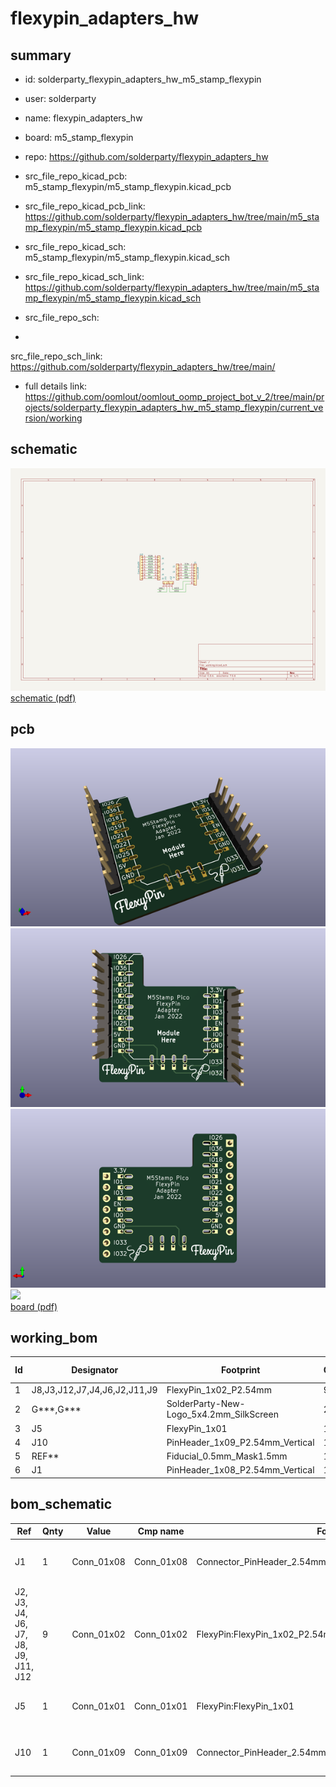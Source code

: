 # flexypin_adapters_hw
 
## summary 
* id: solderparty_flexypin_adapters_hw_m5_stamp_flexypin
* user: solderparty
* name: flexypin_adapters_hw
* board: m5_stamp_flexypin
* repo: https://github.com/solderparty/flexypin_adapters_hw
* src_file_repo_kicad_pcb: m5_stamp_flexypin/m5_stamp_flexypin.kicad_pcb
* src_file_repo_kicad_pcb_link: https://github.com/solderparty/flexypin_adapters_hw/tree/main/m5_stamp_flexypin/m5_stamp_flexypin.kicad_pcb
* src_file_repo_kicad_sch: m5_stamp_flexypin/m5_stamp_flexypin.kicad_sch
* src_file_repo_kicad_sch_link: https://github.com/solderparty/flexypin_adapters_hw/tree/main/m5_stamp_flexypin/m5_stamp_flexypin.kicad_sch

* src_file_repo_sch: 
*
 src_file_repo_sch_link: https://github.com/solderparty/flexypin_adapters_hw/tree/main/
* full details link: https://github.com/oomlout/oomlout_oomp_project_bot_v_2/tree/main/projects/solderparty_flexypin_adapters_hw_m5_stamp_flexypin/current_version/working  

## schematic  
![](working_schematic_600.png)  
[schematic (pdf)](working_schematic.pdf)  

## pcb  
![](working_3d_600.png) 
![](working_3d_front_600.png)  
![](working_3d_back_600.png)  
![](working_600.png)  
[board (pdf)](working.pdf)  

## working_bom
| Id | Designator | Footprint | Quantity | Designation | Supplier and ref |  | None | 
| --- | --- | --- | --- | --- | --- | --- | --- | 
| 1 | J8,J3,J12,J7,J4,J6,J2,J11,J9 | FlexyPin_1x02_P2.54mm | 9 | Conn_01x02 |  |  | [''] | 
| 2 | G***,G*** | SolderParty-New-Logo_5x4.2mm_SilkScreen | 2 | LOGO |  |  | [''] | 
| 3 | J5 | FlexyPin_1x01 | 1 | Conn_01x01 |  |  | [''] | 
| 4 | J10 | PinHeader_1x09_P2.54mm_Vertical | 1 | Conn_01x09 |  |  | [''] | 
| 5 | REF** | Fiducial_0.5mm_Mask1.5mm | 1 | Fiducial_0.5mm_Mask1.5mm |  |  | [''] | 
| 6 | J1 | PinHeader_1x08_P2.54mm_Vertical | 1 | Conn_01x08 |  |  | [''] | 


## bom_schematic
| Ref | Qnty | Value | Cmp name | Footprint | Description | Vendor | DNP | 
| --- | --- | --- | --- | --- | --- | --- | --- | 
| J1 | 1 | Conn_01x08 | Conn_01x08 | Connector_PinHeader_2.54mm:PinHeader_1x08_P2.54mm_Vertical | Generic connector, single row, 01x08, script generated (kicad-library-utils/schlib/autogen/connector/) |  |  | 
| J2, J3, J4, J6, J7, J8, J9, J11, J12 | 9 | Conn_01x02 | Conn_01x02 | FlexyPin:FlexyPin_1x02_P2.54mm | Generic connector, single row, 01x02, script generated (kicad-library-utils/schlib/autogen/connector/) |  |  | 
| J5 | 1 | Conn_01x01 | Conn_01x01 | FlexyPin:FlexyPin_1x01 | Generic connector, single row, 01x01, script generated (kicad-library-utils/schlib/autogen/connector/) |  |  | 
| J10 | 1 | Conn_01x09 | Conn_01x09 | Connector_PinHeader_2.54mm:PinHeader_1x09_P2.54mm_Vertical | Generic connector, single row, 01x09, script generated (kicad-library-utils/schlib/autogen/connector/) |  |  | 



